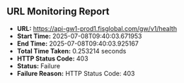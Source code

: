## URL Monitoring Report

- **URL:** https://api-gw1-prod1.fisglobal.com/gw/v1/health
- **Start Time:** 2025-07-08T09:40:03.671953
- **End Time:** 2025-07-08T09:40:03.925167
- **Total Time Taken:** 0.253214 seconds
- **HTTP Status Code:** 403
- **Status:** Failure
- **Failure Reason:** HTTP Status Code: 403
